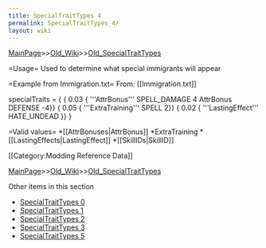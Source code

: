 ```yaml
---
title: SpecialTraitTypes 4
permalink: SpecialTraitTypes_4/
layout: wiki
---
```


[MainPage](/keeperrl_wiki/ "wikilink")>>[Old_Wiki](/keeperrl_wiki/Old_Wiki "wikilink")>>[Old_SpecialTraitTypes](/keeperrl_wiki/Old_SpecialTraitTypes "wikilink")

=Usage=
Used to determine what special immigrants will appear

=Example from Immigration.txt=
From: [[Immigration.txt]]

 specialTraits = {
   { 0.03 { '''AttrBonus''' SPELL_DAMAGE 4 AttrBonus DEFENSE -4}}
   { 0.05 { '''ExtraTraining''' SPELL 2}}
   { 0.02 { '''LastingEffect''' HATE_UNDEAD }}
   }

=Valid values=
*[[AttrBonuses|AttrBonus]]
*ExtraTraining
*[[LastingEffects|LastingEffect]]
*[[SkillIDs|SkillID]]

[[Category:Modding Reference Data]]

[MainPage](/keeperrl_wiki/ "wikilink")>>[Old_Wiki](/keeperrl_wiki/Old_Wiki "wikilink")>>[Old_SpecialTraitTypes](/keeperrl_wiki/Old_SpecialTraitTypes "wikilink")

Other items in this section
-    [SpecialTraitTypes 0](/keeperrl_wiki/SpecialTraitTypes_0 "wikilink")
-    [SpecialTraitTypes 1](/keeperrl_wiki/SpecialTraitTypes_1 "wikilink")
-    [SpecialTraitTypes 2](/keeperrl_wiki/SpecialTraitTypes_2 "wikilink")
-    [SpecialTraitTypes 3](/keeperrl_wiki/SpecialTraitTypes_3 "wikilink")
-    [SpecialTraitTypes 5](/keeperrl_wiki/SpecialTraitTypes_5 "wikilink")
